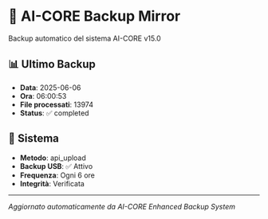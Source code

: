 # 🧬 AI-CORE Backup Mirror

Backup automatico del sistema AI-CORE v15.0

## 📊 Ultimo Backup
- **Data**: 2025-06-06
- **Ora**: 06:00:53
- **File processati**: 13974
- **Status**: ✅ completed

## 🎯 Sistema
- **Metodo**: api_upload
- **Backup USB**: ✅ Attivo
- **Frequenza**: Ogni 6 ore
- **Integrità**: Verificata

---
*Aggiornato automaticamente da AI-CORE Enhanced Backup System*
